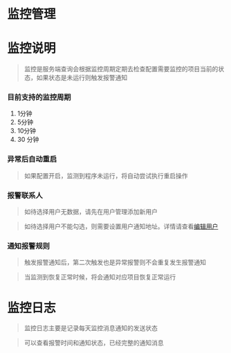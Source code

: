 # 监控管理


# 监控说明
 
> 监控是服务端查询会根据监控周期定期去检查配置需要监控的项目当前的状态，如果状态是未运行则触发报警通知

### 目前支持的监控周期

1. 1分钟
2. 5分钟
3. 10分钟
4. 30 分钟

### 异常后自动重启

> 如果配置开启，监测到程序未运行，将自动尝试执行重启操作

### 报警联系人

> 如待选择用户无数据，请先在用户管理添加新用户

> 如待选择用户不能勾选，则需要设置用户通知地址。详情请查看[编辑用户](用户管理/编辑用户.md)

### 通知报警规则

> 触发报警通知后，第二次触发也是异常报警则不会重复发生报警通知

> 当监测到恢复正常时候，将会通知对应项目恢复正常运行

# 监控日志

> 监控日志主要是记录每天监控消息通知的发送状态

> 可以查看报警时间和通知状态，已经完整的通知消息
